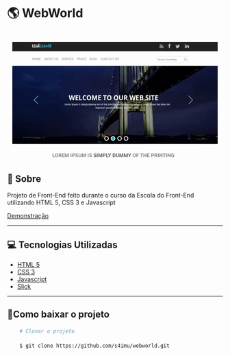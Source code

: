 # 🌎 WebWorld

<h1 align=center>
    <img src="./template/webworld.gif">
</h1>

## 📃 Sobre

Projeto de Front-End feito durante o curso da Escola do Front-End utilizando HTML 5, CSS 3 e Javascript

[Demonstração](https://s4imu.github.io/webworld/)

---
## 💻 Tecnologias Utilizadas

* [HTML 5](https://www.w3schools.com/html/)         
* [CSS 3](https://www.w3.org/Style/CSS/Overview.en.html)         
* [Javascript](https://www.w3schools.com/js/js_es6.asp)
* [Slick](https://kenwheeler.github.io/slick/)

---

## 📂Como baixar o projeto

```bash
    # Clonar o projeto

    $ git clone https://github.com/s4imu/webworld.git

```